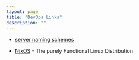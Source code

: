 ```yaml
---
layout: page
title: "DevOps Links"
description: ""
---
```





* [server naming schemes](https://mnx.io/blog/a-proper-server-naming-scheme/)

* [NixOS](http://nixos.org/) - The purely Functional Linux Distribution

